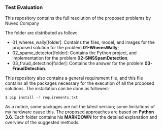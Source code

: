 ### Test Evaluation

This repository contains the full resolution of the proposed problems by Nuveo Company

 The folder are distributed as follow:
- 01_wheres_wally[folder]: Contains the files, model, and images for the proposed solution for the problem **01-WheresWally**;
- 02_spame_detector[folder]: Contains the Python project, and implementation for the problem **02-SMSSpamDetection**;
- 03_fraud_detectino[folder]: Contains the answer for the problem **03-FraudDetection**.

This repository also contains a general requirement file, and this file contains all the packages necessary for the execution of all the proposed solutions. The installation can be done as followed:

`$ pip install -r requirements.txt`

As a notice, some packages are not the latest version; some limitations of my hardware cause this. The proposed approaches are based on **Python 3.6**. Each folder contains his **MARKDOWN** for the detailed explanation and overview of the suggested methods.
